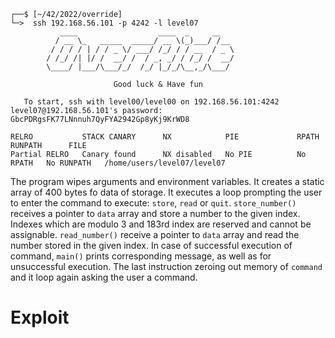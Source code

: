 ```shell
┌──$ [~/42/2022/override]
└─>  ssh 192.168.56.101 -p 4242 -l level07
           ____                  ____  _     __
          / __ \_   _____  _____/ __ \(_)___/ /__
         / / / / | / / _ \/ ___/ /_/ / / __  / _ \
        / /_/ /| |/ /  __/ /  / _, _/ / /_/ /  __/
        \____/ |___/\___/_/  /_/ |_/_/\__,_/\___/

                       Good luck & Have fun

   To start, ssh with level00/level00 on 192.168.56.101:4242
level07@192.168.56.101's password: GbcPDRgsFK77LNnnuh7QyFYA2942Gp8yKj9KrWD8

RELRO           STACK CANARY      NX            PIE             RPATH      RUNPATH      FILE
Partial RELRO   Canary found      NX disabled   No PIE          No RPATH   No RUNPATH   /home/users/level07/level07
```

The program wipes arguments and environment variables. It creates a static array of 400 bytes fo data of storage. It executes a loop prompting the user to enter the command to execute: `store`, `read` or `quit`.
`store_number()` receives a pointer to `data` array and store a number to the given index. Indexes which are modulo 3 and 183rd index are reserved and cannot be assignable.
`read_number()` receive a pointer to `data` array and read the number stored in the given index.
In case of successful execution of command, `main()` prints corresponding message, as well as for unsuccessful execution.
The last instruction zeroing out memory of `command` and it loop again asking the user a command.

# Exploit
```shell
```
